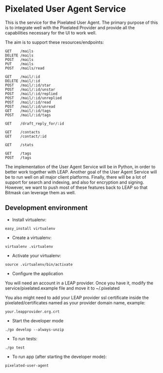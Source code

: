 Pixelated User Agent Service
============================

This is the service for the Pixelated User Agent. The primary purpose of this is to integrate well with the Pixelated Provider and provide all the capabilities necessary for the UI to work well.

The aim is to support these resources/endpoints:

```
GET    /mails
DELETE /mails
POST   /mails
PUT    /mails
POST   /mails/read

GET    /mail/:id
DELETE /mail/:id
POST   /mail/:id/star
POST   /mail/:id/unstar
POST   /mail/:id/replied
POST   /mail/:id/unreplied
POST   /mail/:id/read
POST   /mail/:id/unread
GET    /mail/:id/tags
POST   /mail/:id/tags

GET    /draft_reply_for/:id

GET    /contacts
GET    /contact/:id

GET    /stats

GET    /tags
POST   /tags
```

The implementation of the User Agent Service will be in Python, in order to better work together with LEAP. Another goal of the User Agent Service will be to run well on all major client platforms. Finally, there will be a lot of support for search and indexing, and also for encryption and signing. However, we want to push most of these features back to LEAP so that Bitmask can leverage them as well.


Development environment
---

* Install virtualenv:

```
easy_install virtualenv
```

* Create a virtualenv:

```
virtualenv .virtualenv 
```

* Activate your virtualenv:

```
source .virtualenv/bin/activate
```

* Configure the application

You will need an account in a LEAP provider. Once you have it, modify the service/pixelated.example file and move it to ~/.pixelated

You also might need to add your LEAP provider ssl certificate inside the pixelated/certificates named as your provider domain name, example:

```
your.leapprovider.org.crt
```

* Start the developer mode

```
./go develop --always-unzip
```

* To run tests:

```
./go test
```

* To run app (after starting the developer mode):

```
pixelated-user-agent
```
